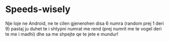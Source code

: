 # Speeds-wisely
Nje loje ne Android, ne te cilen gjenerohen disa 6 numra (random prej 1 deri 9) pastaj ju duhet te i shtypni numrat me rend (prej numrit me te vogel deri te me i madhi) dhe sa me shpejte qe te jete e mundur!
